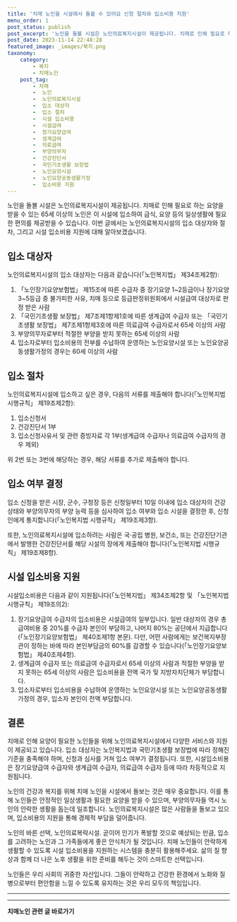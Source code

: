 ```yaml
---
title: '치매 노인을 시설에서 돌볼 수 있어요 신청 절차와 입소비용 지원'
menu_order: 1
post_status: publish
post_excerpt: '노인을 돌볼 시설은 노인의료복지시설이 제공됩니다. 치매로 인해 필요로 하는 요양을 받을 수 있는 65세 이상의 노인은 이 시설에 입소하여 급식, 요양 등의 일상생활에 필요한 편의를 제공받을 수 있습니다. 이번 글에서는 노인의료복지시설의 입소 대상자와 절차, 그리고 시설 입소비용 지원에 대해 알아보겠습니다.'
post_date: 2023-11-14 22:48:28
featured_image: _images/복지.png
taxonomy:
    category:
        - 복지
        - 치매노인
    post_tag:
        - 치매
        -  노인
        -  노인의료복지시설
        -  입소 대상자
        -  입소 절차
        -  시설 입소비용
        -  시설급여
        -  장기요양급여
        -  생계급여
        -  의료급여
        -  부양의무자
        -  건강진단서
        -  국민기초생활 보장법
        -  노인요양시설
        -  노인요양공동생활가정
        -  입소비용 지원
---
```



노인을 돌볼 시설은 노인의료복지시설이 제공됩니다. 치매로 인해 필요로 하는 요양을 받을 수 있는 65세 이상의 노인은 이 시설에 입소하여 급식, 요양 등의 일상생활에 필요한 편의를 제공받을 수 있습니다. 이번 글에서는 노인의료복지시설의 입소 대상자와 절차, 그리고 시설 입소비용 지원에 대해 알아보겠습니다.

## 입소 대상자

노인의료복지시설의 입소 대상자는 다음과 같습니다(「노인복지법」 제34조제2항):
1. 「노인장기요양보험법」 제15조에 따른 수급자 중 장기요양 1~2등급이나 장기요양 3~5등급 중 불가피한 사유, 치매 등으로 등급판정위원회에서 시설급여 대상자로 판정 받은 사람
2. 「국민기초생활 보장법」 제7조제1항제1호에 따른 생계급여 수급자 또는 「국민기초생활 보장법」 제7조제1항제3호에 따른 의료급여 수급자로서 65세 이상의 사람
3. 부양의무자로부터 적절한 부양을 받지 못하는 65세 이상의 사람
4. 입소자로부터 입소비용의 전부를 수납하여 운영하는 노인요양시설 또는 노인요양공동생활가정의 경우는 60세 이상의 사람

## 입소 절차

노인의료복지시설에 입소하고 싶은 경우, 다음의 서류를 제출해야 합니다(「노인복지법 시행규칙」 제19조제2항):
1. 입소신청서
2. 건강진단서 1부
3. 입소신청사유서 및 관련 증빙자료 각 1부(생계급여 수급자나 의료급여 수급자의 경우 제외)

위 2번 또는 3번에 해당하는 경우, 해당 서류를 추가로 제출해야 합니다.

## 입소 여부 결정

입소 신청을 받은 시장, 군수, 구청장 등은 신청일부터 10일 이내에 입소 대상자의 건강 상태와 부양의무자의 부양 능력 등을 심사하여 입소 여부와 입소 시설을 결정한 후, 신청인에게 통지합니다(「노인복지법 시행규칙」 제19조제3항).

또한, 노인의료복지시설에 입소하려는 사람은 국·공립 병원, 보건소, 또는 건강진단기관에서 발행한 건강진단서를 해당 시설의 장에게 제출해야 합니다(「노인복지법 시행규칙」 제19조제8항).

## 시설 입소비용 지원

시설입소비용은 다음과 같이 지원됩니다(「노인복지법」 제34조제2항 및 「노인복지법 시행규칙」 제19조의2):
1. 장기요양급여 수급자의 입소비용은 시설급여의 일부입니다. 일반 대상자의 경우 총 급여비용 중 20%를 수급자 본인이 부담하고, 나머지 80%는 공단에서 지급합니다(「노인장기요양보험법」 제40조제1항 본문). 다만, 어떤 사람에게는 보건복지부장관이 정하는 바에 따라 본인부담금의 60%를 감경할 수 있습니다(「노인장기요양보험법」 제40조제4항).
2. 생계급여 수급자 또는 의료급여 수급자로서 65세 이상의 사람과 적절한 부양을 받지 못하는 65세 이상의 사람은 입소비용을 전액 국가 및 지방자치단체가 부담합니다.
3. 입소자로부터 입소비용을 수납하여 운영하는 노인요양시설 또는 노인요양공동생활가정의 경우, 입소자 본인이 전액 부담합니다.

## 결론

치매로 인해 요양이 필요한 노인들을 위해 노인의료복지시설에서 다양한 서비스와 지원이 제공되고 있습니다. 입소 대상자는 노인복지법과 국민기초생활 보장법에 따라 정해진 기준을 충족해야 하며, 신청과 심사를 거쳐 입소 여부가 결정됩니다. 또한, 시설입소비용은 장기요양급여 수급자와 생계급여 수급자, 의료급여 수급자 등에 따라 차등적으로 지원됩니다.

노인의 건강과 복지를 위해 치매 노인을 시설에서 돌보는 것은 매우 중요합니다. 이를 통해 노인들은 안정적인 일상생활과 필요한 요양을 받을 수 있으며, 부양의무자들 역시 노인의 안락한 생활을 돕는데 일조합니다. 노인의료복지시설은 많은 사람들을 돌보고 있으며, 입소비용의 지원을 통해 경제적 부담을 덜어줍니다.

노인의 바른 선택, 노인의료복락시설. 곧이어 인기가 폭발할 것으로 예상되는 만큼, 입소를 고려하는 노인과 그 가족들에게 좋은 안식처가 될 것입니다. 치매 노인들이 안락하게 생활할 수 있도록 시설 입소비용을 지원하는 시스템을 충분히 활용해주세요. 삶의 질 향상과 함께 더 나은 노후 생활을 위한 준비를 해두는 것이 스마트한 선택입니다.

노인들은 우리 사회의 귀중한 자산입니다. 그들이 안락하고 건강한 환경에서 노화와 질병으로부터 편안함을 느낄 수 있도록 유지하는 것은 우리 모두의 책임입니다.

---
<!-- wp:separator -->
<hr class="wp-block-separator has-alpha-channel-opacity"/>
<!-- /wp:separator -->

<!-- wp:group {"backgroundColor":"base","layout":{"type":"constrained"}} -->
<div class="wp-block-group has-base-background-color has-background"><!-- wp:paragraph {"align":"center","fontSize":"medium"} -->
<p class="has-text-align-center has-large-font-size"><strong>치매노인 관련 글 바로가기</strong></p>
<!-- /wp:paragraph -->


<!-- wp:latest-posts
{"categories":[{"id":24707,"count":19,"description":"","link":"https://uknowlaw.com/category/%ec%b9%98%eb%a7%a4%eb%85%b8%ec%9d%b8/","name":"치매노인","slug":"치매노인","taxonomy":"category","parent":0,"meta":[],"_links":{"self":[{"href":"https://uknowlaw.com/wp-json/wp/v2/categories/24707"}],"collection":[{"href":"https://uknowlaw.com/wp-json/wp/v2/categories"}],"about":[{"href":"https://uknowlaw.com/wp-json/wp/v2/taxonomies/category"}],"wp:post_type":[{"href":"https://uknowlaw.com/wp-json/wp/v2/posts?categories=24707"}],"curies":[{"name":"wp","href":"https://api.w.org/{rel}","templated":true}]}}],"postsToShow":100,"excerptLength":28,"postLayout":"grid","columns":2,"featuredImageAlign":"left","featuredImageSizeSlug":"large","fontSize":"small"} /--></div>
<!-- /wp:group -->